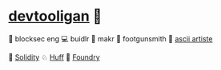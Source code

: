 # [devtooligan](https://twitter.com/devtooligan) 🫡

🧐 blocksec eng 💻 buidlr 🤖 makr 🔫 footgunsmith 🎨 [ascii artiste](https://github.com/devtooligan/awesome-ascii-art)


🔹 [Solidity](https://github.com/ethereum/solidity) ♘ [Huff](https://github.com/devtooligan/awesome-huff) 💊 [Foundry](https://book.getfoundry.sh/)
